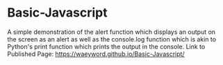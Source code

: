 # Basic-Javascript
A simple demonstration of the alert function which displays an output on the screen as an alert as well as the console.log function which is akin to Python's print function which prints the output in the console.
Link to Published Page: https://waeyword.github.io/Basic-Javascript/
